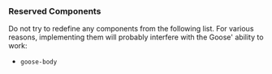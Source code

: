 ### Reserved Components
Do not try to redefine any components from the following list.  For various reasons, implementing them will 
probably interfere with the Goose' ability to work:
 * `goose-body`
